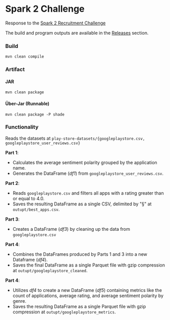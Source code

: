 # Spark 2 Challenge


Response to the [Spark 2 Recruitment Challenge](https://github.com/bdu-xpand-it/BDU-Recruitment-Challenges/wiki/Spark-2-Recruitment-Challenge)

The build and program outputs are available in the [Releases](https://github.com/K1yps/spark2challenge/releases) section.

### Build

````
mvn clean compile
````

### Artifact 

#### JAR

````
mvn clean package
````

#### Über-Jar (Runnable)

````
mvn clean package -P shade
````


### Functionality

Reads the datasets at `play-store-datasets/{googleplaystore.csv, googleplaystore_user_reviews.csv}`

**Part 1**:

* Calculates the average sentiment polarity grouped by the application name.
* Generates the DataFrame (_df1_) from `googleplaystore_user_reviews.csv`.

**Part 2**:

* Reads `googleplaystore.csv` and filters all apps with a rating greater than or equal to 4.0.
* Saves the resulting DataFrame as a single CSV, delimited by "§" at `outupt/best_apps.csv`.

**Part 3**:

* Creates a DataFrame (_df3_) by cleaning up the data from `googleplaystore.csv`

**Part 4**:
* Combines the DataFrames produced by Parts 1 and 3 into a new Dataframe (_df4_).
* Saves the final DataFrame as a single Parquet file with gzip compression at `outupt/googleplaystore_cleaned`.

**Part 4**:
* Utilizes _df4_ to create a new DataFrame (_df5_) containing metrics like the count of applications, average rating, and average sentiment polarity by genre.
* Saves the resulting DataFrame as a single Parquet file with gzip compression at `outupt/googleplaystore_metrics`.



